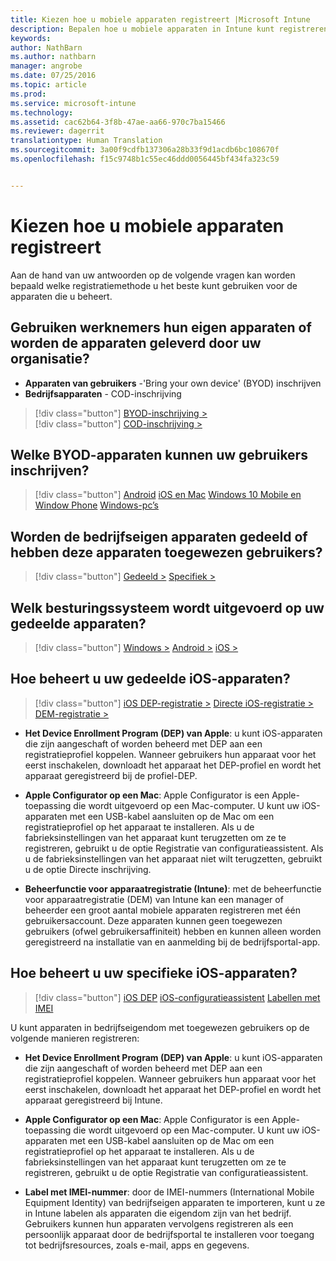 ```yaml
---
title: Kiezen hoe u mobiele apparaten registreert |Microsoft Intune
description: Bepalen hoe u mobiele apparaten in Intune kunt registreren door enkele eenvoudige vragen te beantwoorden
keywords: 
author: NathBarn
ms.author: nathbarn
manager: angrobe
ms.date: 07/25/2016
ms.topic: article
ms.prod: 
ms.service: microsoft-intune
ms.technology: 
ms.assetid: cac62b64-3f8b-47ae-aa66-970c7ba15466
ms.reviewer: dagerrit
translationtype: Human Translation
ms.sourcegitcommit: 3a00f9cdfb137306a28b33f9d1acdb6bc108670f
ms.openlocfilehash: f15c9748b1c55ec46ddd0056445bf434fa323c59


---
```


# <a name="choose-how-to-enroll-mobile-devices"></a>Kiezen hoe u mobiele apparaten registreert

Aan de hand van uw antwoorden op de volgende vragen kan worden bepaald welke registratiemethode u het beste kunt gebruiken voor de apparaten die u beheert.

## <a name="do-employees-bring-their-own-devices-or-are-devices-provided-by-your-organization"></a>**Gebruiken werknemers hun eigen apparaten of worden de apparaten geleverd door uw organisatie?**

  - **Apparaten van gebruikers** -'Bring your own device' (BYOD) inschrijven
  - **Bedrijfsapparaten** - COD-inschrijving

> [!div class="button"]
[BYOD-inschrijving >](#what-byod-devices-can-your-users-enroll)   
> [!div class="button"]
[COD-inschrijving >](#are-your-company-owned-devices-shared-or-do-they-have-dedicated-users)

## <a name="what-byod-devices-can-your-users-enroll"></a>**Welke BYOD-apparaten kunnen uw gebruikers inschrijven?**

> [!div class="button"]
[Android](/intune/deploy-use/set-up-android-management-with-microsoft-intune) [iOS en Mac](/intune/deploy-use/set-up-ios-and-mac-management-with-microsoft-intune) [Windows 10 Mobile en Window Phone](/intune/deploy-use/set-up-windows-phone-management-with-microsoft-intune) [Windows-pc’s](/intune/deploy-use/set-up-windows-device-management-with-microsoft-intune)

## <a name="are-your-company-owned-devices-shared-or-do-they-have-dedicated-users"></a>**Worden de bedrijfseigen apparaten gedeeld of hebben deze apparaten toegewezen gebruikers?**

> [!div class="button"]
[Gedeeld >](#what-operating-system-are-your-shared-devices-running)   [Specifiek >](#how-will-you-manage-dedicated-ios-devices)


## <a name="what-operating-system-are-your-shared-devices-running"></a>**Welk besturingssysteem wordt uitgevoerd op uw gedeelde apparaten?**

  > [!div class="button"]
  [Windows >](/intune/deploy-use/enroll-corporate-owned-devices-with-the-device-enrollment-manager-in-microsoft-intune) [Android >](/intune/deploy-use/enroll-corporate-owned-devices-with-the-device-enrollment-manager-in-microsoft-intune) [iOS >](#how-will-you-manage-shared-ios-devices)

## <a name="how-will-you-manage-shared-ios-devices"></a>**Hoe beheert u uw gedeelde iOS-apparaten?**

  > [!div class="button"]
  [iOS DEP-registratie >](/intune/deploy-use/ios-device-enrollment-program-in-microsoft-intune) [Directe iOS-registratie >](/intune/deploy-use/ios-direct-enrollment-in-microsoft-intune) [DEM-registratie >](/intune/deploy-use/enroll-corporate-owned-devices-with-the-device-enrollment-manager-in-microsoft-intune)

  - **Het Device Enrollment Program (DEP) van Apple**: u kunt iOS-apparaten die zijn aangeschaft of worden beheerd met DEP aan een registratieprofiel koppelen. Wanneer gebruikers hun apparaat voor het eerst inschakelen, downloadt het apparaat het DEP-profiel en wordt het apparaat geregistreerd bij de profiel-DEP.

  - **Apple Configurator op een Mac**: Apple Configurator is een Apple-toepassing die wordt uitgevoerd op een Mac-computer. U kunt uw iOS-apparaten met een USB-kabel aansluiten op de Mac om een registratieprofiel op het apparaat te installeren. Als u de fabrieksinstellingen van het apparaat kunt terugzetten om ze te registreren, gebruikt u de optie Registratie van configuratieassistent. Als u de fabrieksinstellingen van het apparaat niet wilt terugzetten, gebruikt u de optie Directe inschrijving.

  - **Beheerfunctie voor apparaatregistratie (Intune)**: met de beheerfunctie voor apparaatregistratie (DEM) van Intune kan een manager of beheerder een groot aantal mobiele apparaten registreren met één gebruikersaccount. Deze apparaten kunnen geen toegewezen gebruikers (ofwel gebruikersaffiniteit) hebben en kunnen alleen worden geregistreerd na installatie van en aanmelding bij de bedrijfsportal-app.

## <a name="how-will-you-manage-dedicated-ios-devices"></a>**Hoe beheert u uw specifieke iOS-apparaten?**

  > [!div class="button"]
   [iOS DEP](/intune/deploy-use/ios-device-enrollment-program-in-microsoft-intune) [iOS-configuratieassistent](/intune/deploy-use/ios-setup-assistant-enrollment-in-microsoft-intune) [Labellen met IMEI](/intune/deploy-use/specify-corporate-owned-devices-with-international-mobile-equipment-identity-imei-numbers)

  U kunt apparaten in bedrijfseigendom met toegewezen gebruikers op de volgende manieren registreren:

  - **Het Device Enrollment Program (DEP) van Apple**: u kunt iOS-apparaten die zijn aangeschaft of worden beheerd met DEP aan een registratieprofiel koppelen. Wanneer gebruikers hun apparaat voor het eerst inschakelen, downloadt het apparaat het DEP-profiel en wordt het apparaat geregistreerd bij Intune.

  - **Apple Configurator op een Mac**: Apple Configurator is een Apple-toepassing die wordt uitgevoerd op een Mac-computer. U kunt uw iOS-apparaten met een USB-kabel aansluiten op de Mac om een registratieprofiel op het apparaat te installeren. Als u de fabrieksinstellingen van het apparaat kunt terugzetten om ze te registreren, gebruikt u de optie Registratie van configuratieassistent.

  - **Label met IMEI-nummer**: door de IMEI-nummers (International Mobile Equipment Identity) van bedrijfseigen apparaten te importeren, kunt u ze in Intune labelen als apparaten die eigendom zijn van het bedrijf. Gebruikers kunnen hun apparaten vervolgens registreren als een persoonlijk apparaat door de bedrijfsportal te installeren voor toegang tot bedrijfsresources, zoals e-mail, apps en gegevens.



<!--HONumber=Nov16_HO3-->


